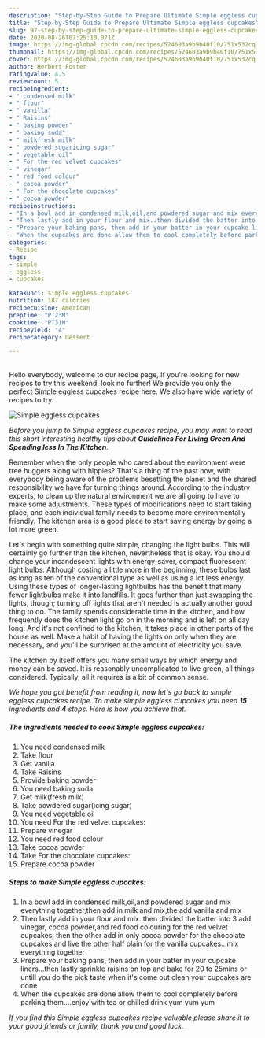 ```yaml
---
description: "Step-by-Step Guide to Prepare Ultimate Simple eggless cupcakes"
title: "Step-by-Step Guide to Prepare Ultimate Simple eggless cupcakes"
slug: 97-step-by-step-guide-to-prepare-ultimate-simple-eggless-cupcakes
date: 2020-08-26T07:25:10.071Z
image: https://img-global.cpcdn.com/recipes/524603a9b9b40f10/751x532cq70/simple-eggless-cupcakes-recipe-main-photo.jpg
thumbnail: https://img-global.cpcdn.com/recipes/524603a9b9b40f10/751x532cq70/simple-eggless-cupcakes-recipe-main-photo.jpg
cover: https://img-global.cpcdn.com/recipes/524603a9b9b40f10/751x532cq70/simple-eggless-cupcakes-recipe-main-photo.jpg
author: Herbert Foster
ratingvalue: 4.5
reviewcount: 5
recipeingredient:
- " condensed milk"
- " flour"
- " vanilla"
- " Raisins"
- " baking powder"
- " baking soda"
- " milkfresh milk"
- " powdered sugaricing sugar"
- " vegetable oil"
- " For the red velvet cupcakes"
- " vinegar"
- " red food colour"
- " cocoa powder"
- " For the chocolate cupcakes"
- " cocoa powder"
recipeinstructions:
- "In a bowl add in condensed milk,oil,and powdered sugar and mix everything together,then add in milk and mix,the add vanilla and mix"
- "Then lastly add in your flour and mix..then divided the batter into 3 add vinegar, cocoa powder,and red food colouring for the red velvet cupcakes, then the other add in only cocoa powder for the chocolate cupcakes and live the other half plain for the vanilla cupcakes...mix everything together"
- "Prepare your baking pans, then add in your batter in your cupcake liners...then lastly sprinkle raisins on top and bake for 20 to 25mins or untill you do the pick taste when it&#39;s come out clean your cupcakes are done"
- "When the cupcakes are done allow them to cool completely before parking them....enjoy with tea or chilled drink yum yum yum"
categories:
- Recipe
tags:
- simple
- eggless
- cupcakes

katakunci: simple eggless cupcakes 
nutrition: 187 calories
recipecuisine: American
preptime: "PT23M"
cooktime: "PT31M"
recipeyield: "4"
recipecategory: Dessert

---
```

<br>
Hello everybody, welcome to our recipe page, If you're looking for new recipes to try this weekend, look no further! We provide you only the perfect Simple eggless cupcakes recipe here. We also have wide variety of recipes to try.
<br>


![Simple eggless cupcakes](https://img-global.cpcdn.com/recipes/524603a9b9b40f10/751x532cq70/simple-eggless-cupcakes-recipe-main-photo.jpg)

<i>Before you jump to Simple eggless cupcakes recipe, you may want to read this short interesting healthy tips about 
<strong>Guidelines For Living Green And Spending less In The Kitchen</strong>.</i>
</br>

Remember when the only people who cared about the environment were tree huggers along with hippies? That's a thing of the past now, with everybody being aware of the problems besetting the planet and the shared responsibility we have for turning things around. According to the industry experts, to clean up the natural environment we are all going to have to make some adjustments. These types of modifications need to start taking place, and each individual family needs to become more environmentally friendly. The kitchen area is a good place to start saving energy by going a lot more green.

Let's begin with something quite simple, changing the light bulbs. This will certainly go further than the kitchen, nevertheless that is okay. You should change your incandescent lights with energy-saver, compact fluorescent light bulbs. Although costing a little more in the beginning, these bulbs last as long as ten of the conventional type as well as using a lot less energy. Using these types of longer-lasting lightbulbs has the benefit that many fewer lightbulbs make it into landfills. It goes further than just swapping the lights, though; turning off lights that aren't needed is actually another good thing to do. The family spends considerable time in the kitchen, and how frequently does the kitchen light go on in the morning and is left on all day long. And it's not confined to the kitchen, it takes place in other parts of the house as well. Make a habit of having the lights on only when they are necessary, and you'll be surprised at the amount of electricity you save.

The kitchen by itself offers you many small ways by which energy and money can be saved. It is reasonably uncomplicated to live green, all things considered. Typically, all it requires is a bit of common sense.


<i>We hope you got benefit from reading it, now let's go back to simple eggless cupcakes recipe. To make simple eggless cupcakes you need <strong>15</strong> ingredients and <strong>4</strong> steps. Here is how you achieve that.
</i>

##### The ingredients needed to cook Simple eggless cupcakes:

1. You need  condensed milk
1. Take  flour
1. Get  vanilla
1. Take  Raisins
1. Provide  baking powder
1. You need  baking soda
1. Get  milk(fresh milk)
1. Take  powdered sugar(icing sugar)
1. You need  vegetable oil
1. You need  For the red velvet cupcakes:
1. Prepare  vinegar
1. You need  red food colour
1. Take  cocoa powder
1. Take  For the chocolate cupcakes:
1. Prepare  cocoa powder


##### Steps to make Simple eggless cupcakes:

1. In a bowl add in condensed milk,oil,and powdered sugar and mix everything together,then add in milk and mix,the add vanilla and mix
1. Then lastly add in your flour and mix..then divided the batter into 3 add vinegar, cocoa powder,and red food colouring for the red velvet cupcakes, then the other add in only cocoa powder for the chocolate cupcakes and live the other half plain for the vanilla cupcakes...mix everything together
1. Prepare your baking pans, then add in your batter in your cupcake liners...then lastly sprinkle raisins on top and bake for 20 to 25mins or untill you do the pick taste when it&#39;s come out clean your cupcakes are done
1. When the cupcakes are done allow them to cool completely before parking them....enjoy with tea or chilled drink yum yum yum


<i>If you find this Simple eggless cupcakes recipe valuable please share it to your good friends or family, thank you and good luck.</i>
